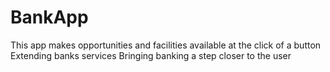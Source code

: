 # BankApp
This app makes opportunities and facilities available at the click of a button
Extending banks services 
Bringing banking a step closer to the user
